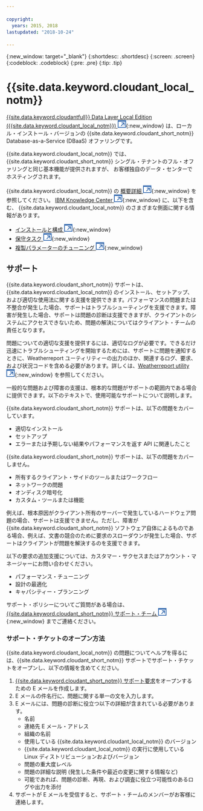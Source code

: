 ```yaml
---

copyright:
  years: 2015, 2018
lastupdated: "2018-10-24"

---
```


{:new_window: target="_blank"}
{:shortdesc: .shortdesc}
{:screen: .screen}
{:codeblock: .codeblock}
{:pre: .pre}
{:tip: .tip}

<!-- Acrolinx: 2017-05-10 -->

# {{site.data.keyword.cloudant_local_notm}}

[{{site.data.keyword.cloudantfull}} Data Layer Local Edition ({{site.data.keyword.cloudant_local_notm}}) ![外部リンク・アイコン](../images/launch-glyph.svg "外部リンク・アイコン")](https://www.ibm.com/support/knowledgecenter/SSTPQH_1.1.0/com.ibm.cloudant.local.doc/SSTPQH_1.1.0_welcome.html){:new_window} は、ローカル・インストール・バージョンの {{site.data.keyword.cloudant_short_notm}} Database-as-a-Service (DBaaS) オファリングです。

{{site.data.keyword.cloudant_local_notm}} では、{{site.data.keyword.cloudant_short_notm}} シングル・テナントのフル・オファリングと同じ基本機能が提供されますが、
お客様独自のデータ・センターでホスティングされます。

{{site.data.keyword.cloudant_local_notm}} の [概要詳細 ![外部リンク・アイコン](../images/launch-glyph.svg "外部リンク・アイコン")](https://www.ibm.com/support/knowledgecenter/en/SSTPQH_1.1.0/com.ibm.cloudant.local.install.doc/topics/clinstall_cloudant_local_overview.html){:new_window} を
参照してください。
[IBM Knowledge Center ![外部リンク・アイコン](../images/launch-glyph.svg "外部リンク・アイコン")](https://www.ibm.com/support/knowledgecenter/en/SSTPQH_1.1.0/com.ibm.cloudant.local.doc/SSTPQH_1.1.0_welcome.html){:new_window}
に、以下を含む、
{{site.data.keyword.cloudant_local_notm}} のさまざまな側面に関する情報があります。

-   [インストールと構成 ![外部リンク・アイコン](../images/launch-glyph.svg "外部リンク・アイコン")](https://www.ibm.com/support/knowledgecenter/en/SSTPQH_1.1.0/com.ibm.cloudant.local.install.doc/topics/clinstall_installing.html){:new_window}
-   [保守タスク ![外部リンク・アイコン](../images/launch-glyph.svg "外部リンク・アイコン")](https://www.ibm.com/support/knowledgecenter/en/SSTPQH_1.1.0/com.ibm.cloudant.local.install.doc/topics/clinstall_maintenance_tasks_overview.html){:new_window}
-   [複製パラメーターのチューニング ![外部リンク・アイコン](../images/launch-glyph.svg "外部リンク・アイコン")](https://www.ibm.com/support/knowledgecenter/en/SSTPQH_1.1.0/com.ibm.cloudant.local.install.doc/topics/clinstall_tuning_parameters_replication_cases.html){:new_window}

## サポート

{{site.data.keyword.cloudant_short_notm}} サポートは、{{site.data.keyword.cloudant_local_notm}} のインストール、セットアップ、および適切な使用法に関する支援を提供できます。パフォーマンスの問題または不整合が発生した場合、サポートはトラブルシューティングを支援できます。障害が発生した場合、サポートは問題の診断は支援できますが、クライアントのシステムにアクセスできないため、問題の解決についてはクライアント・チームの責任となります。

問題についての適切な支援を提供するには、適切なログが必要です。できるだけ迅速にトラブルシューティングを開始するためには、サポートに問題を通知するときに、Weatherreport ユーティリティーの出力のほか、関連するログ、要求、および状況コードを含める必要があります。詳しくは、[Weatherreport utility ![外部リンク・アイコン](../images/launch-glyph.svg "外部リンク・アイコン")](https://www.ibm.com/support/knowledgecenter/SSTPQH_1.1.0/com.ibm.cloudant.local.install.doc/topics/clinstall_checking_health_cluster_with_weatherreport.html){:new_window} を参照してください。

一般的な問題および障害の支援は、根本的な問題がサポートの範囲内である場合に提供できます。以下のテキストで、使用可能なサポートについて説明します。 

{{site.data.keyword.cloudant_short_notm}} サポートは、以下の問題をカバーしています。
- 適切なインストール
- セットアップ
- エラーまたは予期しない結果やパフォーマンスを返す API に関連したこと

{{site.data.keyword.cloudant_short_notm}} サポートは、以下の問題をカバーしません。
- 所有するクライアント・サイドのツールまたはワークフロー
- ネットワークの問題 
- オンディスク暗号化 
- カスタム・ツールまたは機能

例えば、根本原因がクライアント所有のサーバーで発生しているハードウェア問題の場合、サポートは支援できません。ただし、障害が {{site.data.keyword.cloudant_short_notm}} ソフトウェア自体によるものである場合、例えば、文書の競合のために要求のスローダウンが発生した場合、サポートはクライアントが問題を解決するのを支援できます。

以下の要求の追加支援については、カスタマー・サクセスまたはアカウント・マネージャーにお問い合わせください。
- パフォーマンス・チューニング
- 設計の最適化
- キャパシティー・プランニング

サポート・ポリシーについてご質問がある場合は、[{{site.data.keyword.cloudant_short_notm}} サポート・チーム ![外部リンク・アイコン](../images/launch-glyph.svg "外部リンク・アイコン")](mailto:support@cloudant.com){:new_window} までご連絡ください。

### サポート・チケットのオープン方法
{{site.data.keyword.cloudant_local_notm}} の問題についてヘルプを得るには、{{site.data.keyword.cloudant_short_notm}} サポートでサポート・チケットをオープンし、以下の情報を含めてください。

1. [{{site.data.keyword.cloudant_short_notm}} サポート要求](mailto:support@cloudant.com)をオープンするための E メールを作成します。
2. E メールの件名行に、問題に関する単一の文を入力します。
3. E メールには、問題の診断に役立つ以下の詳細が含まれている必要があります。
    - 名前
    - 連絡先 E メール・アドレス
    - 組織の名前
    - 使用している {{site.data.keyword.cloudant_local_notm}} のバージョン
    - {{site.data.keyword.cloudant_local_notm}} の実行に使用している Linux ディストリビューションおよびバージョン
    - 問題の重大度レベル
    - 問題の詳細な説明 (発生した条件や最近の変更に関する情報など)
    - 可能であれば、問題の診断、再現、および調査に役立つ可能性のあるログや出力を添付
4. サポートが E メールを受信すると、サポート・チームのメンバーがお客様に連絡します。


